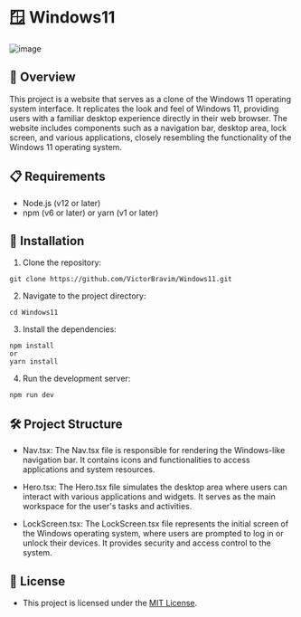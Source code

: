 # 🪟 Windows11
![image](https://github.com/VictorBravim/InvisVR/assets/122113588/1a1cc9e8-3360-4a97-8479-cb28f9f6bdb5)

## 🚀 Overview 

This project is a website that serves as a clone of the Windows 11 operating system interface. It replicates the look and feel of Windows 11, providing users with a familiar desktop experience directly in their web browser. The website includes components such as a navigation bar, desktop area, lock screen, and various applications, closely resembling the functionality of the Windows 11 operating system.

## 📋 Requirements

- Node.js (v12 or later)
- npm (v6 or later) or yarn (v1 or later)

## 🔧 Installation

1. Clone the repository:

```
git clone https://github.com/VictorBravim/Windows11.git
```

2. Navigate to the project directory:

```
cd Windows11
```

3. Install the dependencies:

```
npm install
or
yarn install
```

4. Run the development server:

```
npm run dev
```

## 🛠️ Project Structure

- Nav.tsx: The Nav.tsx file is responsible for rendering the Windows-like navigation bar. It contains icons and functionalities to access applications and system resources.
- Hero.tsx: The Hero.tsx file simulates the desktop area where users can interact with various applications and widgets. It serves as the main workspace for the user's tasks and activities.

- LockScreen.tsx: The LockScreen.tsx file represents the initial screen of the Windows operating system, where users are prompted to log in or unlock their devices. It provides security and access control to the system.


## 📄 License

- This project is licensed under the [MIT License](LICENSE).
